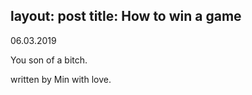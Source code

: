 layout: post
title: How to win a game
---

06.03.2019

You son of a bitch.

written by Min with love.